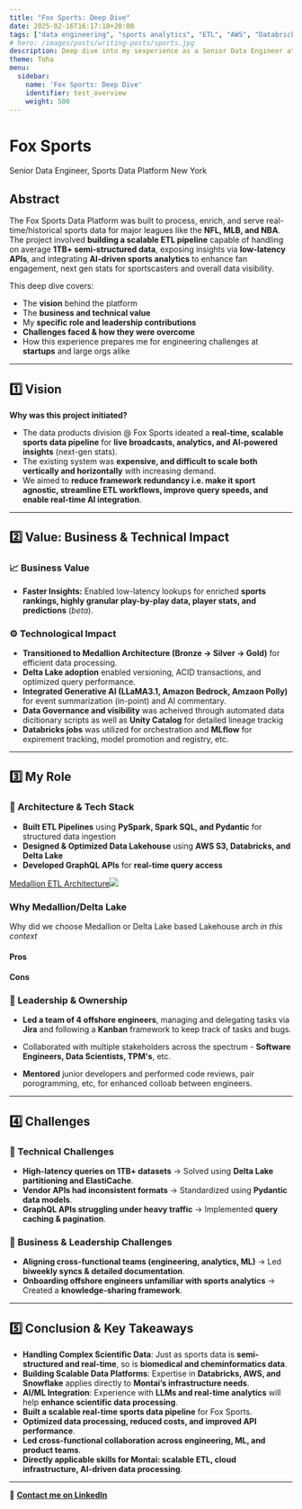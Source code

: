 ```yaml
---
title: "Fox Sports: Deep Dive"
date: 2025-02-16T16:17:10+20:00
tags: ["data engineering", "sports analytics", "ETL", "AWS", "Databricks"]
# hero: /images/posts/writing-posts/sports.jpg
description: Deep dive into my sexperience as a Senior Data Engineer at Fix Sports building the Sports Data Platform
theme: Toha
menu:
  sidebar:
    name: 'Fox Sports: Deep Dive'
    identifier: test_overview
    weight: 500
---
```



# **Fox Sports**
Senior Data Engineer, Sports Data Platform
New York

## **Abstract**
The Fox Sports Data Platform was built to process, enrich, and serve real-time/historical sports data for major leagues like the **NFL, MLB, and NBA**. The project involved **building a scalable ETL pipeline** capable of handling on average **1TB+ semi-structured data**, exposing insights via **low-latency APIs**, and integrating **AI-driven sports analytics** to enhance fan engagement, next gen stats for sportscasters and overall data visibility.

This deep dive covers:
- The **vision** behind the platform
- The **business and technical value**
- My **specific role and leadership contributions**
- **Challenges faced & how they were overcome**
- How this experience prepares me for engineering challenges at **startups** and large orgs alike

---

## **1️⃣ Vision**
**Why was this project initiated?**  
- The data products division @ Fox Sports ideated a **real-time, scalable sports data pipeline** for **live broadcasts, analytics, and AI-powered insights** (next-gen stats).  
- The existing system was **expensive, and difficult to scale both vertically and horizontally** with increasing demand.  
- We aimed to **reduce framework redundancy i.e. make it sport agnostic, streamline ETL workflows, improve query speeds, and enable real-time AI integration**.

---

## **2️⃣ Value: Business & Technical Impact**
### **📈 Business Value**
- **Faster Insights:** Enabled low-latency lookups for enriched **sports rankings, highly granular play-by-play data, player stats, and predictions** (*beta*).
<!-- - **API Optimization:** GraphQL APIs handling **10,000+ requests/day** improved response times by **50%**.
- **Cost Efficiency:** **Databricks optimizations reduced processing costs** by **20%**. -->

### **⚙️ Technological Impact**
- **Transitioned to Medallion Architecture (Bronze → Silver → Gold)** for efficient data processing.
- **Delta Lake adoption** enabled versioning, ACID transactions, and optimized query performance.
- **Integrated Generative AI (LLaMA3.1, Amazon Bedrock, Amzaon Polly)** for event summarization (in-point) and AI commentary.
- **Data Governance and visibility** was acheived through automated data dicitionary scripts as well as **Unity Catalog** for detailed lineage trackig
- **Databricks jobs** was utilized for orchestration and **MLflow** for expirement tracking, model promotion and registry, etc.

---

## **3️⃣ My Role**
### **🔹 Architecture & Tech Stack**
- **Built ETL Pipelines** using **PySpark, Spark SQL, and Pydantic** for structured data ingestion
- **Designed & Optimized Data Lakehouse** using **AWS S3, Databricks, and Delta Lake**
- **Developed GraphQL APIs** for **real-time query access**

[Medallion ETL Architecture![](https://app.eraser.io/workspace/yU5IYX8PGwQAzCe855Fy/preview?elements=qfRjMXwdAEnOVqBlLC0n2g&type=embed)](https://app.eraser.io/workspace/yU5IYX8PGwQAzCe855Fy?elements=qfRjMXwdAEnOVqBlLC0n2g)

### **Why Medallion/Delta Lake**
Why did we choose Medallion or Delta Lake based Lakehouse arch *in this context*

#### Pros
#### Cons

### **🔹 Leadership & Ownership**
- **Led a team of 4 offshore engineers**, managing and delegating tasks via **Jira** and following a **Kanban** framework to keep track of tasks and bugs.
<!-- - **Collaborated with ML teams** to implement **metadata management for real-time predictions**. -->
- Collaborated with multiple stakeholders across the spectrum - **Software Engineers, Data Scientists, TPM's**, etc.
<!-- - **Worked cross-functionally with product managers and analysts** to align data requirements. -->
- **Mentored** junior developers and performed code reviews, pair porogramming, etc, for enhanced colloab between engineers.

---

## **4️⃣ Challenges**
### **🔹 Technical Challenges**
- **High-latency queries on 1TB+ datasets** → Solved using **Delta Lake partitioning and ElastiCache**.
- **Vendor APIs had inconsistent formats** → Standardized using **Pydantic data models**.
- **GraphQL APIs struggling under heavy traffic** → Implemented **query caching & pagination**.

### **🔹 Business & Leadership Challenges**
- **Aligning cross-functional teams (engineering, analytics, ML)** → Led **biweekly syncs & detailed documentation**.
- **Onboarding offshore engineers unfamiliar with sports analytics** → Created a **knowledge-sharing framework**.

---

## **5️⃣ Conclusion & Key Takeaways**
- **Handling Complex Scientific Data**: Just as sports data is **semi-structured and real-time**, so is **biomedical and cheminformatics data**.
- **Building Scalable Data Platforms**: Expertise in **Databricks, AWS, and Snowflake** applies directly to **Montai’s infrastructure needs**.
- **AI/ML Integration**: Experience with **LLMs and real-time analytics** will help **enhance scientific data processing**.
- **Built a scalable real-time sports data pipeline** for Fox Sports.
- **Optimized data processing, reduced costs, and improved API performance**.
- **Led cross-functional collaboration across engineering, ML, and product teams**.
- **Directly applicable skills for Montai: scalable ETL, cloud infrastructure, AI-driven data processing**.
---

📩 **[Contact me on LinkedIn](https://www.linkedin.com/in/vishnu-nagesh-kumar/)**  


<!-- ## **6️⃣ ** -->

